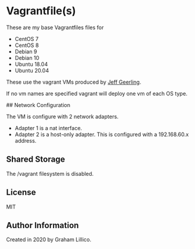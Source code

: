 # Vagrantfile(s)

These are my base Vagrantfiles files for

- CentOS 7
- CentOS 8
- Debian 9
- Debian 10
- Ubuntu 18.04
- Ubuntu 20.04

These use the vagrant VMs produced by [Jeff Geerling](https://app.vagrantup.com/geerlingguy/).

If no vm names are specified vagrant will deploy one vm of each OS type.

## Network Configuration

The VM is configure with 2 network adapters.

- Adapter 1 is a nat interface.
- Adapter 2 is a host-only adapter. This is configured with a 192.168.60.x address.

## Shared Storage

The /vagrant filesystem is disabled.

## License

MIT

## Author Information

Created in 2020 by Graham Lillico.
